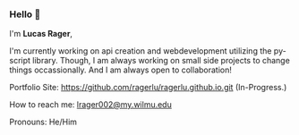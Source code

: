 ### Hello 👋

I'm <b>Lucas Rager</b>,

I'm currently working on api creation and webdevelopment utilizing the py-script library. Though, 
I am always working on small side projects to change things occassionally. And I am always open
to collaboration! 

Portfolio Site: https://github.com/ragerlu/ragerlu.github.io.git (In-Progress.)

How to reach me: lrager002@my.wilmu.edu

Pronouns: He/Him
